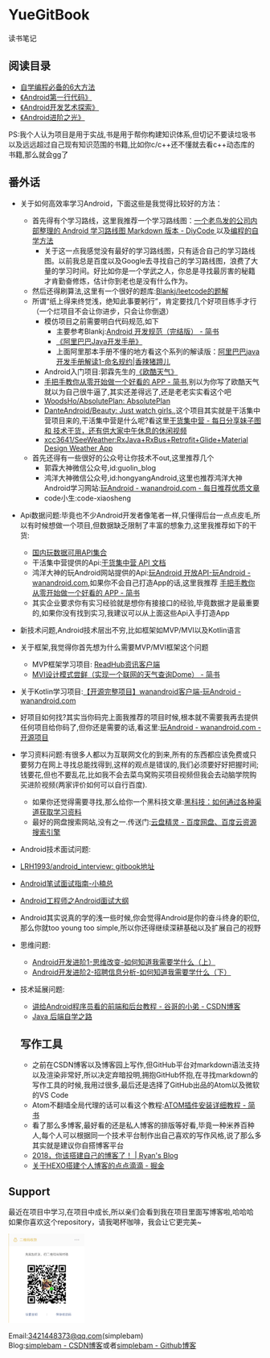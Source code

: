 # YueGitBook
读书笔记

## 阅读目录
* [自学编程必备的6大方法](./Android第一行代码/自学编程必备的6大方法Note.md)
* [《Android第一行代码》](./Android第一行代码/Android第一行代码Note.md)
* [《Android开发艺术探索》](./Android开发艺术探索/Android开发艺术探索Note.md)
* [《Android进阶之光》](./Android进阶之光Android进阶光Note.md)

PS:我个人认为项目是用于实战,书是用于帮你构建知识体系,但切记不要读垃圾书以及远远超过自己现有知识范围的书籍,比如你c/c++还不懂就去看c++动态库的书籍,那么就会gg了


## 番外话
* 关于如何高效率学习Android，下面这些是我觉得比较好的方法：
  * 首先得有个学习路线，这里我推荐一个学习路线图：[一个老鸟发的公司内部整理的 Android 学习路线图 Markdown 版本 - DiyCode ](https://www.diycode.cc/topics/122) 以及[编程的自学方法]( https://mp.weixin.qq.com/s?__biz=MzAxOTc0NzExNg==&mid=2665513264&idx=1&sn=7d6a1776faa067f393fae26387b30ed7&mpshare=1&scene=1&srcid=1208GoMQKwcWnXdc9FzGjKcj#rd)
    * 关于这一点我感觉没有最好的学习路线图，只有适合自己的学习路线图。以前我总是百度以及Google去寻找自己的学习路线图，浪费了大量的学习时间。好比如你是一个学武之人，你总是寻找最厉害的秘籍才肯勤奋修炼，估计你到老也是没有什么作为。
  *  然后还得刷算法,这里有一个很好的题库:[Blankj/leetcode的题解]( https://github.com/Blankj/awesome-java-leetcode)
  * 所谓“纸上得来终觉浅，绝知此事要躬行”，肯定要找几个好项目练手才行（一个烂项目不会让你进步，只会让你倒退）
    * 模仿项目之前需要明白代码规范,如下
      * 主要参考Blankj:[Android 开发规范（完结版） - 简书](https://www.jianshu.com/p/45c1675bec69)
      * [《阿里巴巴Java开发手册》](https://yq.aliyun.com/articles/69327)
      * 上面阿里那本手册不懂的地方看这个系列的解读版：[阿里巴巴java开发手册解读1-命名规约|香辣猪蹄儿](http://yvshuo.me/blog/docs/alibaba/index.html)
    * Android入门项目:郭霖先生的[《欧酷天气》](https://github.com/guolindev/booksource/tree/master/chapter14/CoolWeather)
    * [手把手教你从零开始做一个好看的 APP - 简书]( https://www.jianshu.com/p/8d2d74d6046f),别以为你写了欧酷天气就以为自己很牛逼了,其实还差得远了,还是老老实实看这个吧
    * [WoodsHo/AbsolutePlan: AbsolutePlan]( https://github.com/WoodsHo/AbsolutePlan)
    * [DanteAndroid/Beauty: Just watch girls.]( https://github.com/DanteAndroid/Beauty),这个项目其实就是干活集中营项目来的,干活集中营是什么呢?看这里[干货集中营 - 每日分享妹子图 和 技术干货，还有供大家中午休息的休闲视频](http://gank.io/)
    * [xcc3641/SeeWeather:RxJava+RxBus+Retrofit+Glide+Material Design Weather App ](https://github.com/xcc3641/SeeWeather)
  * 首先还得有一些很好的公众号让你技术不out,这里推荐几个
    * 郭霖大神微信公众号,id:guolin_blog
    * 鸿洋大神微信公众号,id:hongyangAndroid,这里也推荐鸿洋大神Android学习网站:[玩Android - wanandroid.com - 每日推荐优质文章 ](http://wanandroid.com/)
    * code小生:code-xiaosheng
* Api数据问题:毕竟也不少Android开发者像笔者一样,只懂得后台一点点皮毛,所以有时候想做一个项目,但数据缺乏限制了丰富的想象力,这里我推荐如下的干货:
  * [国内玩数据可用API集合]( https://github.com/TonnyL/Awesome_APIs/blob/master/README-zh.md)
  * 干活集中营提供的Api:[干货集中营 API 文档](http://gank.io/api)
  * 鸿洋大神的玩Android网站提供的Api:[玩Android 开放API-玩Android - wanandroid.com](http://www.wanandroid.com/blog/show/2),如果你不会自己打造App的话,这里我推荐 [手把手教你从零开始做一个好看的 APP - 简书]( https://www.jianshu.com/p/8d2d74d6046f)
  * 其实企业要求你有实习经验就是想你有接接口的经验,毕竟数据才是最重要的,如果你没有找到实习,我建议可以从上面这些Api入手打造App
* 新技术问题,Android技术层出不穷,比如框架如MVP/MVI以及Kotlin语言
 * 关于框架,我觉得你首先想为什么需要MVP/MVI框架这个问题
   * MVP框架学习项目: [ReadHub资讯客户端]( https://github.com/BryantPang/ReadHub)
   * [MVI设计模式尝鲜（实现一个联网的天气查询Dome） - 简书]( https://www.jianshu.com/p/dcb7b536066c)
 * 关于Kotlin学习项目:[【开源完整项目】wanandroid客户端-玩Android - wanandroid.com]( http://www.wanandroid.com/blog/show/2029)
* 好项目如何找?其实当你码完上面我推荐的项目时候,根本就不需要我再去提供任何项目给你码了,但你还是需要的话,看这里:[玩Android - wanandroid.com - 开源项目]( http://www.wanandroid.com/project)
* 学习资料问题:有很多人都以为互联网文化的到来,所有的东西都应该免费或只要努力在网上寻找总能找得到,这样的观点是错误的,我们必须要好好把握时间;钱要花,但也不要乱花,比如我不会去菜鸟窝购买项目视频但我会去动脑学院购买进阶视频(两家评价如何可以自行百度).
  * 如果你还觉得需要寻找,那么给你一个黑科技文章:[黑科技：如何通过各种渠道获取学习资料 ](https://mp.weixin.qq.com/s/vv0A42qNQWbCA_bFR4a6xg)
  * 最好的网盘搜索网站,没有之一.传送门:[云盘精灵 - 百度网盘、百度云资源搜索引擎 ](https://www.yunpanjingling.com/)
* Android技术面试问题:
 * [LRH1993/android_interview: gitbook地址]( https://github.com/LRH1993/android_interview)
 * [Android笔试面试指南-小楠总]( https://mp.weixin.qq.com/s/C84hZuxdKgXqdmPt-vqNvw)
 * [Android工程师之Android面试大纲]( https://mp.weixin.qq.com/s/bvB2U0-6ZJ1j06iVV4NmjQ)
* Android其实说真的学的浅一些时候,你会觉得Android是你的奋斗终身的职位,那么你就too young too simple,所以你还得继续深耕基础以及扩展自己的视野
 * 思维问题:
   * [Android开发进阶1-思维改变-如何知道我需要学什么（上）](https://mp.weixin.qq.com/s/eG6Gnfm_cevPnNrFa7ljUQ)
   * [Android开发进阶2-招聘信息分析-如何知道我需要学什么（下）](https://mp.weixin.qq.com/s/ieQuNXLgrB3KiZGRqmqDKA)
 * 技术延展问题:
   * [讲给Android程序员看的前端和后台教程 - 谷哥的小弟 - CSDN博客]( http://blog.csdn.net/lfdfhl/article/details/78280309)
   * [Java 后端自学之路]( http://objcoding.com/2018/02/07/javaweb-learning/)

   ## 写作工具
   * 之前在CSDN博客以及博客园上写作,但GitHub平台对markdown语法支持以及渲染非常好,所以决定弃暗投明,拥抱GitHub怀抱,在寻找markdown的写作工具的时候,我用过很多,最后还是选择了GitHub出品的Atom以及微软的VS Code
    * Atom不翻墙全局代理的话可以看这个教程:[ATOM插件安装详细教程 - 简书 ](https://www.jianshu.com/p/b4e80ed3a304)
   * 看了那么多博客,最好看的还是私人博客的排版等好看,毕竟一种米养百种人,每个人可以根据同一个技术平台制作出自己喜欢的写作风格,说了那么多其实就是建议你自搭博客平台
    * [2018，你该搭建自己的博客了！ | Ryan's Blog](http://ryane.top/2018/01/10/2018%EF%BC%8C%E4%BD%A0%E8%AF%A5%E6%90%AD%E5%BB%BA%E8%87%AA%E5%B7%B1%E7%9A%84%E5%8D%9A%E5%AE%A2%E4%BA%86%EF%BC%81/)
    * [关于HEXO搭建个人博客的点点滴滴 - 掘金](https://juejin.im/post/5a6ee00ef265da3e4b770ac1)



## Support
最近在项目中学习,在项目中成长,所以亲们会看到我在项目里面写博客啦,哈哈哈 <br/>
如果你喜欢这个repository，请我喝杯咖啡，我会让它更完美~ <br/>

<a href="get_me_a_drink.png"><img src="get_me_a_drink.png" width="30%" height="30%"/></a><img height="0" width="8px"/>



Email:3421448373@qq.com(simplebam)<br/>
Blog:[simplebam - CSDN博客]( http://blog.csdn.net/simplebam)或者[simplebam - Github博客](https://github.com/simplebam)
